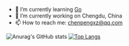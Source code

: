 <!-- ### Hi there 👋 -->


- 🌱 I’m currently learning [Go](https://github.com/golang/go)
- 🔭 I’m currently working on Chengdu, China
- 📫 How to reach me: [chenpengxz@qq.com](chenpengxz@qq.com)
<!-- - 😄 Pronouns: ...
- ⚡ Fun fact: ... -->

![Anurag's GitHub stats](https://github-readme-stats.vercel.app/api?username=xiaozuo7&count_private=true&show_icons=true&theme=tokyonight)
[![Top Langs](https://github-readme-stats.vercel.app/api/top-langs/?username=xiaozuo7&layout=compact)](https://github.com/xiaozuo7/github-readme-stats)








